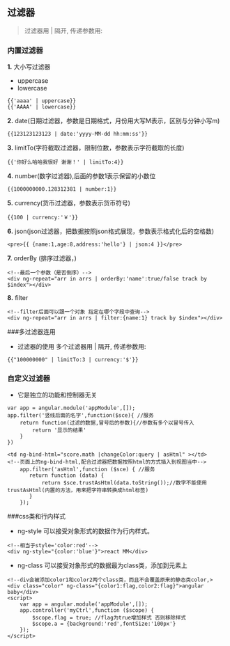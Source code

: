 ## 过滤器
> 过滤器用 | 隔开, 传递参数用:

### 内置过滤器
**1.** 大小写过滤器
  - uppercase 
  - lowercase
  
  ```
  {{'aaaa' | uppercase}}
  {{'AAAA' | lowercase}}
  ```
**2.** date(日期过滤器，参数是日期格式，月份用大写M表示，区别与分钟小写m)
```
{{123123123123 | date:'yyyy-MM-dd hh:mm:ss'}}
```
**3.** limitTo(字符截取过滤器，限制位数，参数表示字符截取的长度)
```
{{'你好么哈哈我很好 谢谢！' | limitTo:4}}
```
**4.** number(数字过滤器),后面的参数1表示保留的小数位
```
{{1000000000.128312381 | number:1}}
```
**5.** currency(货币过滤器，参数表示货币符号)
```
{{100 | currency:'￥'}} 

```
**6.** json(json过滤器，把数据按照json格式展现，参数表示格式化后的空格数)
```
<pre>{{ {name:1,age:8,address:'hello'} | json:4 }}</pre>
```
**7.** orderBy (排序过滤器，)
```
<!--最后一个参数（是否倒序）-->
<div ng-repeat="arr in arrs | orderBy:'name':true/false track by $index"></div>
```
**8.** filter
```
<!--filter后面可以跟一个对象 指定在哪个字段中查询-->
<div ng-repeat="arr in arrs | filter:{name:1} track by $index"></div>
```
###多过滤器连用
- 过滤器的使用 多个过滤器用 | 隔开, 传递参数用:
```
{{"100000000" | limitTo:3 | currency:'$'}}
```

### 自定义过滤器
- 它是独立的功能和控制器无关
```
var app = angular.module('appModule',[]);
app.filter('竖线后面的名字',function($sce){ //服务
    return function(过滤的数据,冒号后的参数){//参数有多个以冒号传入
        return '显示的结果'
    }
})
```
```
<td ng-bind-html="score.math |changeColor:query | asHtml" ></td>
<!--页面上的ng-bind-html,配合过滤器把数据按照html的方式插入到视图当中-->
    app.filter('asHtml',function ($sce) { //服务
       return function (data) {
           return $sce.trustAsHtml(data.toString());//数字不能使用trustAsHtml(内置的方法，用来把字符串转换成html标签)
       } 
    });
```
###css类和行内样式
- ng-style 可以接受对象形式的数据作为行内样式。
```
<!--相当于style='color:red'-->
<div ng-style="{color:'blue'}">react MM</div>
```
- ng-class 可以接受对象形式的数据最为class类，添加到元素上
```
<!--div会被添加color1和color2两个class类，而且不会覆盖原来的静态类color,>
<div class="color" ng-class="{color1:flag,color2:flag}">angular baby</div>
<script>
    var app = angular.module('appModule',[]);
    app.controller('myCtrl',function ($scope) {
        $scope.flag = true; //flag为true增加样式 否则移除样式
        $scope.a = {background:'red',fontSize:'100px'}
    });
</script>

```
